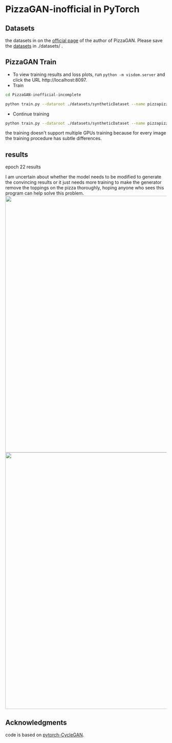 
<br><br><br>

# PizzaGAN-inofficial in PyTorch
## Datasets
the datasets in on the [official page](https://github.com/junyanz/pytorch-CycleGAN-and-pix2pix) of the author of PizzaGAN. Please save the [datasets](http://pizzagan.csail.mit.edu/pizzaGANsyntheticdata.zip) in ./datasets/ .

## PizzaGAN Train
- To view training results and loss plots, run `python -m visdom.server` and click the URL http://localhost:8097.
- Train
```bash
cd PizzaGAN-inofficial-incomplete

python train.py --dataroot ./datasets/syntheticDataset --name pizzapizza --model pizza_gan --gpu_ids 1,2 --batch_size 1 --wizard_batch_size 2 --dataset_mode pizza --epoch_count 0 --serial_batch 
```
- Continue training
```bash
python train.py --dataroot ./datasets/syntheticDataset --name pizzapizza --model pizza_gan --gpu_ids 1,2 --batch_size 1 --wizard_batch_size 2 --dataset_mode pizza --continue_train --epoch 20 --epoch_count 21 --serial_batch 
```



the training doesn't support multiple GPUs training because for every image the training procedure has subtle differences.

## results
epoch 22 results

I am uncertain about whether the model needs to be modified to generate the convincing results or it just needs more training to make the generator remove the toppings on the pizza thoroughly, hoping anyone who sees this program can help solve this problem.
<img src="https://raw.githubusercontent.com/huangrt01/PizzaGAN-inofficial-incomplete/master/imgs/epoch22img.jpg" width="800"/>
<img src="https://raw.githubusercontent.com/huangrt01/PizzaGAN-inofficial-incomplete/master/imgs/epoch22img4.jpg" width="800"/>



## Acknowledgments
code is based on [pytorch-CycleGAN](https://github.com/junyanz/pytorch-CycleGAN-and-pix2pix).
